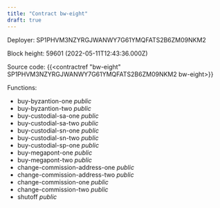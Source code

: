 ```yaml
---
title: "Contract bw-eight"
draft: true
---
```

Deployer: SP1PHVM3NZYRGJWANWY7G61YMQFATS2B6ZM09NKM2


 



Block height: 59601 (2022-05-11T12:43:36.000Z)

Source code: {{<contractref "bw-eight" SP1PHVM3NZYRGJWANWY7G61YMQFATS2B6ZM09NKM2 bw-eight>}}

Functions:

* buy-byzantion-one _public_
* buy-byzantion-two _public_
* buy-custodial-sa-one _public_
* buy-custodial-sa-two _public_
* buy-custodial-sn-one _public_
* buy-custodial-sn-two _public_
* buy-custodial-sp-one _public_
* buy-megapont-one _public_
* buy-megapont-two _public_
* change-commission-address-one _public_
* change-commission-address-two _public_
* change-commission-one _public_
* change-commission-two _public_
* shutoff _public_

